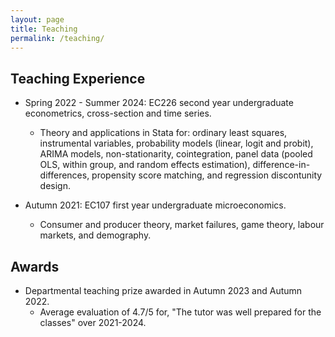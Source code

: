 ```yaml
---
layout: page
title: Teaching
permalink: /teaching/
---
```


## Teaching Experience

- Spring 2022 - Summer 2024: EC226 second year undergraduate econometrics, cross-section and time series.
  - Theory and applications in Stata for: ordinary least squares, instrumental variables, probability models (linear, logit and probit), ARIMA models, non-stationarity, cointegration, panel data (pooled OLS, within group, and random effects estimation), difference-in-differences, propensity score matching, and regression discontunity design.

- Autumn 2021: EC107 first year undergraduate microeconomics. 
  - Consumer and producer theory, market failures, game theory, labour markets, and demography.

## Awards

- Departmental teaching prize awarded in Autumn 2023 and Autumn 2022.
  - Average evaluation of 4.7/5 for, "The tutor was well prepared for the classes" over 2021-2024.


